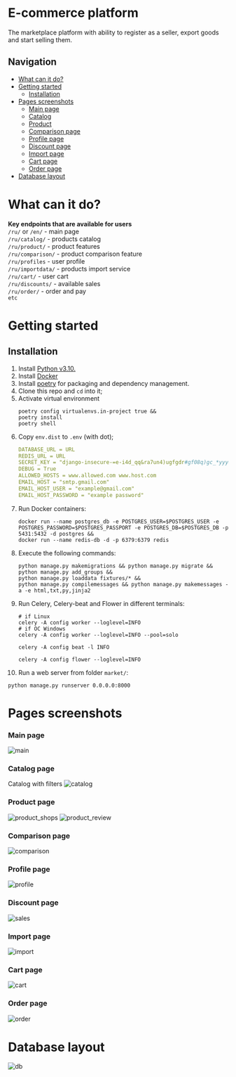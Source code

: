 # E-commerce platform
The marketplace platform with ability to register as a seller, export goods and start selling them.
## Navigation
  * [What can it do?](#what-can-it-do?)
  * [Getting started](#getting-started)
      * [Installation](#installation)
  * [Pages screenshots](#pages-screenshots)
    * [Main page](#main-page)
    * [Catalog](#catalog-page)
    * [Product](#product-page)
    * [Comparison page](#comparison-page)
    * [Profile page](#profile-page)
    * [Discount page](#discount-page)
    * [Import page](#import-page)
    * [Cart page](#cart-page)
    * [Order page](#order-page)
  * [Database layout](#database-layout)

# What can it do?

**Key endpoints that are available for users**
<br> ```/ru/``` or ```/en/``` - main page <br>
```/ru/catalog/``` - products catalog <br>
```/ru/product/``` - product features <br>
```/ru/comparison/``` - product comparison feature <br>
```/ru/profiles``` - user profile <br>
```/ru/importdata/``` - products import service <br>
```/ru/cart/``` - user cart <br>
```/ru/discounts/``` - available sales <br>
```/ru/order/``` - order and pay <br>
```etc``` <br>



# Getting started

## Installation
1. Install [Python v3.10.](https://docs.python.org/3.10/)
2. Install [Docker](https://docs.docker.com/engine/install/)
3. Install [poetry](https://python-poetry.org/) for packaging and dependency management.
4. Clone this repo and `cd` into it;
5. Activate virtual environment
    ```shell
    poetry config virtualenvs.in-project true &&
    poetry install
    poetry shell
    ```
6. Copy `env.dist` to `.env` (with dot);
    ```yaml
    DATABASE_URL = URL
    REDIS_URL = URL
    SECRET_KEY = "django-insecure-=e-i4d_qq&ra7un4)ugfgdr#gf08q)gc_*yyy4@7--kt(0(p#!("
    DEBUG = True
    ALLOWED_HOSTS = www.allowed.com www.host.com
    EMAIL_HOST = "smtp.gmail.com"
    EMAIL_HOST_USER = "example@gmail.com"
    EMAIL_HOST_PASSWORD = "example password"
    ```
7. Run Docker containers:
    ```shell
    docker run --name postgres_db -e POSTGRES_USER=$POSTGRES_USER -e POSTGRES_PASSWORD=$POSTGRES_PASSPORT -e POSTGRES_DB=$POSTGRES_DB -p 5431:5432 -d postgres &&
    docker run --name redis-db -d -p 6379:6379 redis
    ```
8. Execute the following commands:
   ```shell
   python manage.py makemigrations && python manage.py migrate &&
   python manage.py add_groups &&
   python manage.py loaddata fixtures/* &&
   python manage.py compilemessages && python manage.py makemessages -a -e html,txt,py,jinja2
   ```
9. Run Celery, Celery-beat and Flower in different terminals:
   ```shell
   # if Linux
   celery -A config worker --loglevel=INFO 
   # if ОС Windows
   celery -A config worker --loglevel=INFO --pool=solo
   ````
   ```shell
   celery -A config beat -l INFO
   ```
   ```shell
   celery -A config flower --loglevel=INFO
   ```
10. Run a web server from folder `market/`:
   ```shell
   python manage.py runserver 0.0.0.0:8000
   ```

# Pages screenshots
### Main page
![main](screenshots/main.png)

### Catalog page
Catalog with filters
![catalog](screenshots/catalog.png)

### Product page
![product_shops](screenshots/product_shops.png)
![product_review](screenshots/reviews.png)

### Comparison page
![comparison](screenshots/compare.png)

### Profile page
![profile](screenshots/profile.png)

### Discount page
![sales](screenshots/sales.png)

### Import page
![import](screenshots/upload_form.png)

### Cart page
![cart](screenshots/cart.png)

### Order page
![order](screenshots/order.png)

# Database layout
![db](screenshots/db_layout.png)